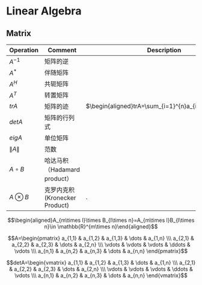 Linear Algebra
==============

## Matrix

| Operation           |        Comment          | Description         |
| ------------------- | ----------------------- | ------------------- |
| $A^{-1}$            | 矩阵的逆                | |
| $A^{*}$             | 伴随矩阵                | |
| $A^{H}$             | 共轭矩阵                | |
| $A^{T}$             | 转置矩阵                | |
| $trA$               | 矩阵的迹                | $\begin{aligned}trA=\sum_{i=1}^{n}a_{ii}\end{aligned}$ |
| $detA$              | 矩阵的行列式            | |
| $eigA$              | 单位矩阵                | |
| $\lVert A\rVert$    | 范数                    | |
| $A\circ B$          | 哈达马积（Hadamard product）| |
| $A\otimes B$        | 克罗内克积(Kronecker Product) | .|


$$\begin{aligned}A_{m\times l}\times B_{l\times n}=A_{m\times l}B_{l\times n}\in \mathbb{R}^{m\times n}\end{aligned}$$


$$A=\begin{pmatrix}	a_{1,1} & a_{1,2} & a_{1,3} & \dots & a_{1,n} \\\
a_{2,1} & a_{2,2} & a_{2,3} & \dots & a_{2,n} \\\
\vdots & \vdots & \vdots & \ddots & \vdots \\\
a_{n,1} & a_{n,2} & a_{n,3} & \dots & a_{n,n} \end{pmatrix}$$


$$detA=\begin{vmatrix}	a_{1,1} & a_{1,2} & a_{1,3} & \dots & a_{1,n} \\\
a_{2,1} & a_{2,2} & a_{2,3} & \dots & a_{2,n} \\\
\vdots & \vdots & \vdots & \ddots & \vdots \\\
a_{n,1} & a_{n,2} & a_{n,3} & \dots & a_{n,n} \end{vmatrix}$$
